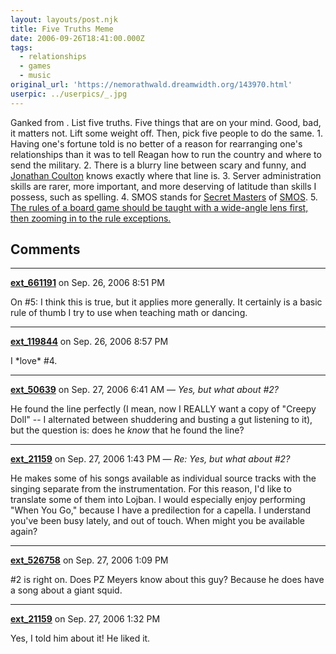 ```yaml
---
layout: layouts/post.njk
title: Five Truths Meme
date: 2006-09-26T18:41:00.000Z
tags:
  - relationships
  - games
  - music
original_url: 'https://nemorathwald.dreamwidth.org/143970.html'
userpic: ../userpics/_.jpg
---
```

Ganked from . List five truths. Five things that are on your mind. Good, bad, it matters not. Lift some weight off. Then, pick five people to do the same. 1. Having one's fortune told is no better of a reason for rearranging one's relationships than it was to tell Reagan how to run the country and where to send the military. 2. There is a blurry line between scary and funny, and [Jonathan Coulton](http://www.jonathancoulton.com/songs) knows exactly where that line is. 3. Server administration skills are rarer, more important, and more deserving of latitude than skills I possess, such as spelling. 4. SMOS stands for [Secret Masters](http://www.stilyagi.org/fanspeak.html#SMOF) of [SMOS](http://en.wikipedia.org/wiki/Recursive_acronym). 5. [The rules of a board game should be taught with a wide-angle lens first, then zooming in to the rule exceptions.](http://thegamesjournal.com/articles/TeachingRules.shtml)

## Comments

---

**[ext_661191](https://www.dreamwidth.org/users/ext_661191)** on Sep. 26, 2006 8:51 PM

On #5: I think this is true, but it applies more generally. It certainly is a basic rule of thumb I try to use when teaching math or dancing.

---

**[ext_119844](https://www.dreamwidth.org/users/ext_119844)** on Sep. 26, 2006 8:57 PM

I \*love\* #4.

---

**[ext_50639](https://www.dreamwidth.org/users/ext_50639)** on Sep. 27, 2006 6:41 AM — *Yes, but what about #2?*

He found the line perfectly (I mean, now I REALLY want a copy of "Creepy Doll" -- I alternated between shuddering and busting a gut listening to it), but the question is: does he _know_ that he found the line?

---

**[ext_21159](https://www.dreamwidth.org/users/ext_21159)** on Sep. 27, 2006 1:43 PM — *Re: Yes, but what about #2?*

He makes some of his songs available as individual source tracks with the singing separate from the instrumentation. For this reason, I'd like to translate some of them into Lojban. I would especially enjoy performing "When You Go," because I have a predilection for a capella. I understand you've been busy lately, and out of touch. When might you be available again?

---

**[ext_526758](https://www.dreamwidth.org/users/ext_526758)** on Sep. 27, 2006 1:09 PM

#2 is right on. Does PZ Meyers know about this guy? Because he does have a song about a giant squid.

---

**[ext_21159](https://www.dreamwidth.org/users/ext_21159)** on Sep. 27, 2006 1:32 PM

Yes, I told him about it! He liked it.
